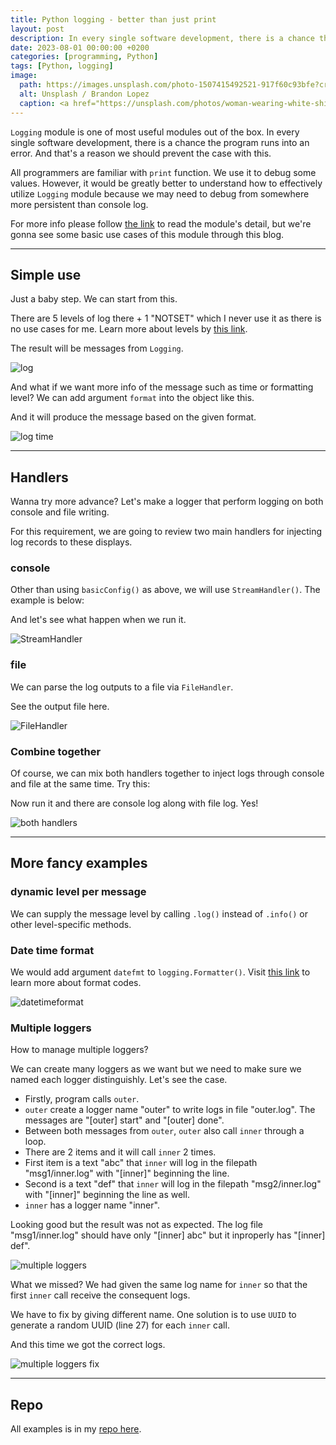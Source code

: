 ```yaml
---
title: Python logging - better than just print
layout: post
description: In every single software development, there is a chance the program runs into an error.
date: 2023-08-01 00:00:00 +0200
categories: [programming, Python]
tags: [Python, logging]
image:
  path: https://images.unsplash.com/photo-1507415492521-917f60c93bfe?crop=entropy&cs=tinysrgb&fit=max&fm=jpg&ixid=M3wxMTc3M3wwfDF8c2VhcmNofDF8fG5vdGUlMjBmdXJuaXR1cmUlMjBmcmFuY2V8ZW58MHx8fHwxNjkwNDA0MDkxfDA&ixlib=rb-4.0.3&q=80&w=2000
  alt: Unsplash / Brandon Lopez
  caption: <a href="https://unsplash.com/photos/woman-wearing-white-shirt-standing-inside-library-3E_8XgqRSps">Unsplash / Brandon Lopez</a>
---
```


`Logging` module is one of most useful modules out of the box. In every single software development, there is a chance the program runs into an error. And that's a reason we should prevent the case with this.

All programmers are familiar with `print` function. We use it to debug some values. However, it would be greatly better to understand how to effectively utilize `Logging` module because we may need to debug from somewhere more persistent than console log.

For more info please follow [the link](https://docs.python.org/3/library/logging.html) to read the module's detail, but we're gonna see some basic use cases of this module through this blog.

---

## Simple use

Just a baby step. We can start from this.

<script src="https://gist.github.com/bluebirz/a64a349117f89ffec487bc537812a698.js?file=01_sample.py"></script>

There are 5 levels of log there + 1 "NOTSET" which I never use it as there is no use cases for me. Learn more about levels by [this link](https://docs.python.org/3/library/logging.html#logging-levels).

The result will be messages from `Logging`.

![log](https://bluebirzdotnet.s3.ap-southeast-1.amazonaws.com/python-logging/01-sample.png)

And what if we want more info of the message such as time or formatting level? We can add argument `format` into the object like this.

<script src="https://gist.github.com/bluebirz/a64a349117f89ffec487bc537812a698.js?file=02_sample_with_format.py"></script>

And it will produce the message based on the given format.

![log time](https://bluebirzdotnet.s3.ap-southeast-1.amazonaws.com/python-logging/02-sample-with-format.png)

---

## Handlers

Wanna try more advance? Let's make a logger that perform logging on both console and file writing.

For this requirement, we are going to review two main handlers for injecting log records to these displays.

### console

Other than using `basicConfig()` as above, we will use `StreamHandler()`. The example is below:

<script src="https://gist.github.com/bluebirz/a64a349117f89ffec487bc537812a698.js?file=03_sample_handler_console.py"></script>

And let's see what happen when we run it.

![StreamHandler](https://bluebirzdotnet.s3.ap-southeast-1.amazonaws.com/python-logging/03-sample-handler-console.png)

### file

We can parse the log outputs to a file via `FileHandler`.

<script src="https://gist.github.com/bluebirz/a64a349117f89ffec487bc537812a698.js?file=04_sample_handler_file.py"></script>

See the output file here.

![FileHandler](https://bluebirzdotnet.s3.ap-southeast-1.amazonaws.com/python-logging/04-sample-handler-file.png)

### Combine together

Of course, we can mix both handlers together to inject logs through console and file at the same time. Try this:

<script src="https://gist.github.com/bluebirz/a64a349117f89ffec487bc537812a698.js?file=05_sample_handler_mix.py"></script>

Now run it and there are console log along with file log. Yes!

![both handlers](https://bluebirzdotnet.s3.ap-southeast-1.amazonaws.com/python-logging/05-sample-handler-mix.png)

---

## More fancy examples

### dynamic level per message

We can supply the message level by calling `.log()` instead of `.info()` or other level-specific methods.

<script src="https://gist.github.com/bluebirz/a64a349117f89ffec487bc537812a698.js?file=06_logging_dynamic_level.py"></script>

### Date time format

We would add argument `datefmt` to `logging.Formatter()`. Visit [this link](https://docs.python.org/3/library/datetime.html#strftime-and-strptime-format-codes) to learn more about format codes.

<script src="https://gist.github.com/bluebirz/a64a349117f89ffec487bc537812a698.js?file=07_sample_with_datetimeformat.py"></script>

![datetimeformat](https://bluebirzdotnet.s3.ap-southeast-1.amazonaws.com/python-logging/07-sample-with-datetimeformat.png)

### Multiple loggers

How to manage multiple loggers?

We can create many loggers as we want but we need  to make sure we named each logger distinguishly. Let's see the case.

<script src="https://gist.github.com/bluebirz/a64a349117f89ffec487bc537812a698.js?file=08_logging_multiple_error.py"></script>

- Firstly, program calls `outer`.
- `outer` create a logger name "outer" to write logs in file "outer.log". The messages are "[outer] start" and "[outer] done".
- Between both messages from `outer`, `outer` also call `inner` through a loop.
- There are 2 items and it will call `inner` 2 times.
- First item is a text "abc" that `inner` will log in the filepath "msg1/inner.log" with "[inner]" beginning the line.
- Second is a text "def" that `inner` will log in the filepath "msg2/inner.log" with "[inner]" beginning the line as well.
- `inner` has a logger name "inner".

Looking good but the result was not as expected. The log file "msg1/inner.log" should have only "[inner] abc" but it inproperly has "[inner] def".

![multiple loggers](https://bluebirzdotnet.s3.ap-southeast-1.amazonaws.com/python-logging/08a-logging-multiple-error.png)

What we missed? We had given the same log name for `inner` so that the first `inner` call receive the consequent logs.

We have to fix by giving different name. One solution is to use `UUID` to generate a random UUID (line 27) for each `inner` call.

<script src="https://gist.github.com/bluebirz/a64a349117f89ffec487bc537812a698.js?file=08_logging_multiple_fixed.py"></script>

And this time we got the correct logs.

![multiple loggers fix](https://bluebirzdotnet.s3.ap-southeast-1.amazonaws.com/python-logging/08b-logging-multiple-fixed.png)

---

## Repo

All examples is in my [repo here](https://github.com/bluebirz/sample-python-logging).
